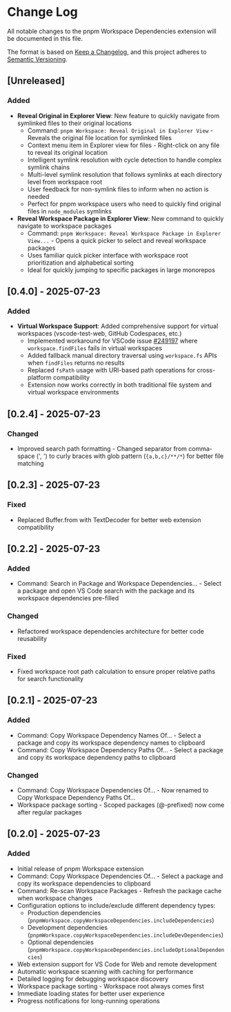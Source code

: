 <!-- markdownlint-disable MD024 -->

# Change Log

All notable changes to the pnpm Workspace Dependencies extension will be documented in this file.

The format is based on [Keep a Changelog](http://keepachangelog.com/), and this project adheres to [Semantic Versioning](https://semver.org/).

## [Unreleased]

### Added

- **Reveal Original in Explorer View**: New feature to quickly navigate from symlinked files to their original locations
  - Command: `pnpm Workspace: Reveal Original in Explorer View` - Reveals the original file location for symlinked files
  - Context menu item in Explorer view for files - Right-click on any file to reveal its original location
  - Intelligent symlink resolution with cycle detection to handle complex symlink chains
  - Multi-level symlink resolution that follows symlinks at each directory level from workspace root
  - User feedback for non-symlink files to inform when no action is needed
  - Perfect for pnpm workspace users who need to quickly find original files in `node_modules` symlinks
- **Reveal Workspace Package in Explorer View**: New command to quickly navigate to workspace packages
  - Command: `pnpm Workspace: Reveal Workspace Package in Explorer View...` - Opens a quick picker to select and reveal workspace packages
  - Uses familiar quick picker interface with workspace root prioritization and alphabetical sorting
  - Ideal for quickly jumping to specific packages in large monorepos

## [0.4.0] - 2025-07-23

### Added

- **Virtual Workspace Support**: Added comprehensive support for virtual workspaces (vscode-test-web, GitHub Codespaces, etc.)
  - Implemented workaround for VSCode issue [#249197](https://github.com/microsoft/vscode/issues/249197) where `workspace.findFiles` fails in virtual workspaces
  - Added fallback manual directory traversal using `workspace.fs` APIs when `findFiles` returns no results
  - Replaced `fsPath` usage with URI-based path operations for cross-platform compatibility
  - Extension now works correctly in both traditional file system and virtual workspace environments

## [0.2.4] - 2025-07-23

### Changed

- Improved search path formatting - Changed separator from comma-space (', ') to curly braces with glob pattern (`{a,b,c}/**/*`) for better file matching

## [0.2.3] - 2025-07-23

### Fixed

- Replaced Buffer.from with TextDecoder for better web extension compatibility

## [0.2.2] - 2025-07-23

### Added

- Command: Search in Package and Workspace Dependencies... - Select a package and open VS Code search with the package and its workspace dependencies pre-filled

### Changed

- Refactored workspace dependencies architecture for better code reusability

### Fixed

- Fixed workspace root path calculation to ensure proper relative paths for search functionality

## [0.2.1] - 2025-07-23

### Added

- Command: Copy Workspace Dependency Names Of... - Select a package and copy its workspace dependency names to clipboard
- Command: Copy Workspace Dependency Paths Of... - Select a package and copy its workspace dependency paths to clipboard

### Changed

- Command: Copy Workspace Dependencies Of... - Now renamed to Copy Workspace Dependency Paths Of...
- Workspace package sorting - Scoped packages (@-prefixed) now come after regular packages

## [0.2.0] - 2025-07-23

### Added

- Initial release of pnpm Workspace extension
- Command: Copy Workspace Dependencies Of... - Select a package and copy its workspace dependencies to clipboard
- Command: Re-scan Workspace Packages - Refresh the package cache when workspace changes
- Configuration options to include/exclude different dependency types:
  - Production dependencies (`pnpmWorkspace.copyWorkspaceDependencies.includeDependencies`)
  - Development dependencies (`pnpmWorkspace.copyWorkspaceDependencies.includeDevDependencies`)
  - Optional dependencies (`pnpmWorkspace.copyWorkspaceDependencies.includeOptionalDependencies`)
- Web extension support for VS Code for Web and remote development
- Automatic workspace scanning with caching for performance
- Detailed logging for debugging workspace discovery
- Workspace package sorting - Workspace root always comes first
- Immediate loading states for better user experience
- Progress notifications for long-running operations
